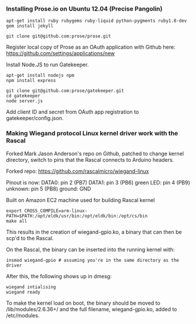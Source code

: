 ### Installing Prose.io on Ubuntu 12.04 (Precise Pangolin) ###

    apt-get install ruby rubygems ruby-liquid python-pygments ruby1.8-dev
    gem install jekyll

    git clone git@github.com:prose/prose.git
    
Register local copy of Prose as an OAuth application with Github here: https://github.com/settings/applications/new

Install Node.JS to run Gatekeeper.

    apt-get install nodejs npm
    npm install express
    
    git clone git@github.com:prose/gatekeeper.git
    cd gatekeeper
    node server.js

Add client ID and secret from OAuth app registration to gatekeeper/config.json.

### Making Wiegand protocol Linux kernel driver work with the Rascal ###

Forked Mark Jason Anderson's repo on Github, patched to change kernel directory, switch to pins that the Rascal connects to Arduino headers.

Forked repo: https://github.com/rascalmicro/wiegand-linux

Pinout is now:
    DATA0:     pin 2 (PB7)
    DATA1:     pin 3 (PB6)
    green LED: pin 4 (PB9)
    unknown:   pin 5 (PB8)
    ground:    GND

Built on Amazon EC2 machine used for building Rascal kernel

    export CROSS_COMPILE=arm-linux-
    PATH=$PATH:/opt/eldk/usr/bin:/opt/eldk/bin:/opt/cs/bin
    make all

This results in the creation of wiegand-gpio.ko, a binary that can then be scp'd to the Rascal.

On the Rascal, the binary can be inserted into the running kernel with:

    insmod wiegand-gpio # assuming you're in the same directory as the driver

After this, the following shows up in dmesg:

    wiegand intialising
    wiegand ready

To make the kernel load on boot, the binary should be moved to /lib/modules/2.6.36\+/ and the full filename, wiegand-gpio.ko, added to /etc/modules.
